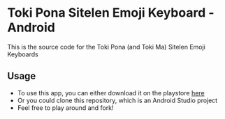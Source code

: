 # Toki Pona Sitelen Emoji Keyboard - Android
This is the source code for the Toki Pona (and Toki Ma) Sitelen Emoji Keyboards

## Usage
- To use this app, you can either download it on the playstore [here](https://play.google.com/store/apps/details?id=com.ourdhi.sitelenemoji)
- Or you could clone this repository, which is an Android Studio project
- Feel free to play around and fork!
